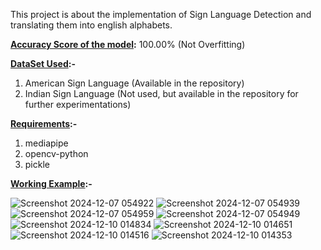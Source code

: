 This project is about the implementation of Sign Language Detection and translating them into english alphabets.

**<ins>Accuracy Score of the model</ins>:** 100.00% (Not Overfitting)

**<ins>DataSet Used</ins>:-**
1.  American Sign Language (Available in the repository)
2.  Indian Sign Language (Not used, but available in the repository for further experimentations)

**<ins>Requirements</ins>:-**
1.  mediapipe
2.  opencv-python
3.  pickle

**<ins>Working Example</ins>:-**

![Screenshot 2024-12-07 054922](https://github.com/user-attachments/assets/822ce2ff-a37d-4364-b58c-f058d3eceea7)
![Screenshot 2024-12-07 054939](https://github.com/user-attachments/assets/e3be5d06-1fd0-4302-b066-bf4676b1d5a2)
![Screenshot 2024-12-07 054959](https://github.com/user-attachments/assets/38b5f0aa-9531-4ffd-928e-d749ce967ef2)
![Screenshot 2024-12-07 054949](https://github.com/user-attachments/assets/7f398961-6370-4fd8-acff-a135f2e54d25)
![Screenshot 2024-12-10 014834](https://github.com/user-attachments/assets/eea5cfc9-1495-41d0-9af5-e477d22c6c12)
![Screenshot 2024-12-10 014651](https://github.com/user-attachments/assets/131cea48-8c37-47e7-8c92-007d6a023279)
![Screenshot 2024-12-10 014516](https://github.com/user-attachments/assets/a94c63cd-2813-48e7-88e9-a62388d71d0d)
![Screenshot 2024-12-10 014353](https://github.com/user-attachments/assets/4256c852-acb8-45cc-806f-b05666be1925)
